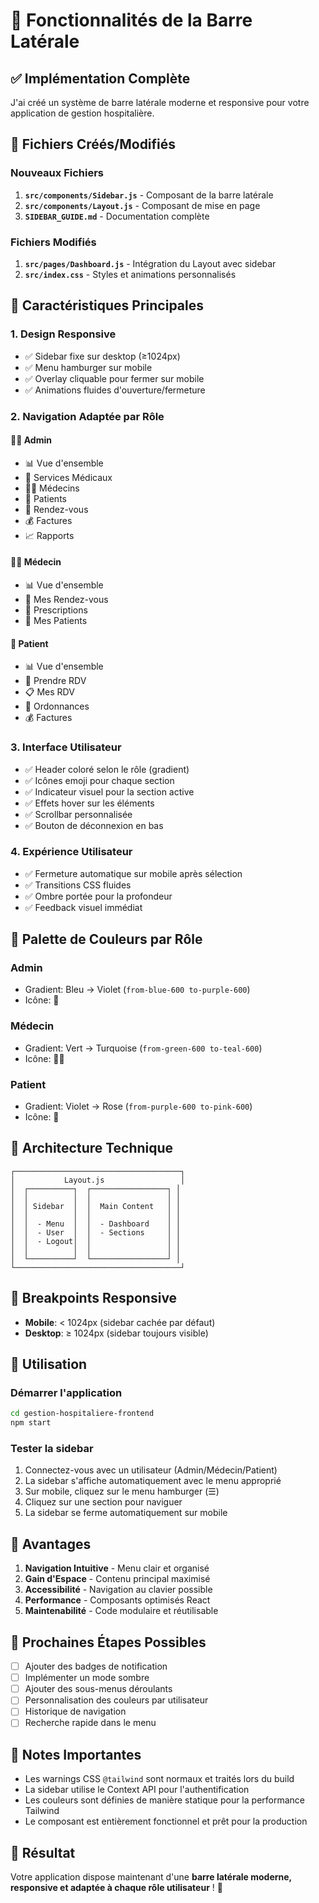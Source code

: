 # 🎯 Fonctionnalités de la Barre Latérale

## ✅ Implémentation Complète

J'ai créé un système de barre latérale moderne et responsive pour votre application de gestion hospitalière.

## 📁 Fichiers Créés/Modifiés

### Nouveaux Fichiers
1. **`src/components/Sidebar.js`** - Composant de la barre latérale
2. **`src/components/Layout.js`** - Composant de mise en page
3. **`SIDEBAR_GUIDE.md`** - Documentation complète

### Fichiers Modifiés
1. **`src/pages/Dashboard.js`** - Intégration du Layout avec sidebar
2. **`src/index.css`** - Styles et animations personnalisés

## 🎨 Caractéristiques Principales

### 1. **Design Responsive**
- ✅ Sidebar fixe sur desktop (≥1024px)
- ✅ Menu hamburger sur mobile
- ✅ Overlay cliquable pour fermer sur mobile
- ✅ Animations fluides d'ouverture/fermeture

### 2. **Navigation Adaptée par Rôle**

#### 👨‍💼 Admin
- 📊 Vue d'ensemble
- 🏥 Services Médicaux
- 👨‍⚕️ Médecins
- 👥 Patients
- 📅 Rendez-vous
- 💰 Factures
- 📈 Rapports

#### 👨‍⚕️ Médecin
- 📊 Vue d'ensemble
- 📅 Mes Rendez-vous
- 📝 Prescriptions
- 👥 Mes Patients

#### 👤 Patient
- 📊 Vue d'ensemble
- 📅 Prendre RDV
- 📋 Mes RDV
- 💊 Ordonnances
- 💰 Factures

### 3. **Interface Utilisateur**
- ✅ Header coloré selon le rôle (gradient)
- ✅ Icônes emoji pour chaque section
- ✅ Indicateur visuel pour la section active
- ✅ Effets hover sur les éléments
- ✅ Scrollbar personnalisée
- ✅ Bouton de déconnexion en bas

### 4. **Expérience Utilisateur**
- ✅ Fermeture automatique sur mobile après sélection
- ✅ Transitions CSS fluides
- ✅ Ombre portée pour la profondeur
- ✅ Feedback visuel immédiat

## 🎨 Palette de Couleurs par Rôle

### Admin
- Gradient: Bleu → Violet (`from-blue-600 to-purple-600`)
- Icône: 🏥

### Médecin
- Gradient: Vert → Turquoise (`from-green-600 to-teal-600`)
- Icône: 👨‍⚕️

### Patient
- Gradient: Violet → Rose (`from-purple-600 to-pink-600`)
- Icône: 👤

## 🔧 Architecture Technique

```
┌─────────────────────────────────────┐
│           Layout.js                 │
│  ┌──────────┐  ┌─────────────────┐ │
│  │          │  │                 │ │
│  │ Sidebar  │  │  Main Content   │ │
│  │          │  │                 │ │
│  │  - Menu  │  │  - Dashboard    │ │
│  │  - User  │  │  - Sections     │ │
│  │  - Logout│  │                 │ │
│  │          │  │                 │ │
│  └──────────┘  └─────────────────┘ │
└─────────────────────────────────────┘
```

## 📱 Breakpoints Responsive

- **Mobile**: < 1024px (sidebar cachée par défaut)
- **Desktop**: ≥ 1024px (sidebar toujours visible)

## 🚀 Utilisation

### Démarrer l'application
```bash
cd gestion-hospitaliere-frontend
npm start
```

### Tester la sidebar
1. Connectez-vous avec un utilisateur (Admin/Médecin/Patient)
2. La sidebar s'affiche automatiquement avec le menu approprié
3. Sur mobile, cliquez sur le menu hamburger (☰)
4. Cliquez sur une section pour naviguer
5. La sidebar se ferme automatiquement sur mobile

## 🎯 Avantages

1. **Navigation Intuitive** - Menu clair et organisé
2. **Gain d'Espace** - Contenu principal maximisé
3. **Accessibilité** - Navigation au clavier possible
4. **Performance** - Composants optimisés React
5. **Maintenabilité** - Code modulaire et réutilisable

## 🔄 Prochaines Étapes Possibles

- [ ] Ajouter des badges de notification
- [ ] Implémenter un mode sombre
- [ ] Ajouter des sous-menus déroulants
- [ ] Personnalisation des couleurs par utilisateur
- [ ] Historique de navigation
- [ ] Recherche rapide dans le menu

## 📝 Notes Importantes

- Les warnings CSS `@tailwind` sont normaux et traités lors du build
- La sidebar utilise le Context API pour l'authentification
- Les couleurs sont définies de manière statique pour la performance Tailwind
- Le composant est entièrement fonctionnel et prêt pour la production

## 🎉 Résultat

Votre application dispose maintenant d'une **barre latérale moderne, responsive et adaptée à chaque rôle utilisateur** ! 🚀
